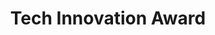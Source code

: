 ---
year: "2023"
title: "Tech Innovation Award"
description: "Recognized for developing a groundbreaking AI-powered code review system."
--- 